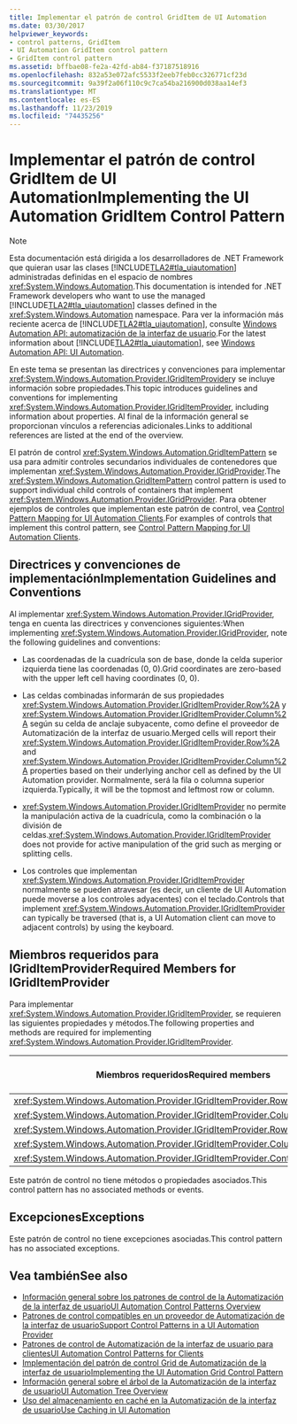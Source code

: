 ```yaml
---
title: Implementar el patrón de control GridItem de UI Automation
ms.date: 03/30/2017
helpviewer_keywords:
- control patterns, GridItem
- UI Automation GridItem control pattern
- GridItem control pattern
ms.assetid: bffbae08-fe2a-42fd-ab84-f37187518916
ms.openlocfilehash: 832a53e072afc5533f2eeb7feb0cc326771cf23d
ms.sourcegitcommit: 9a39f2a06f110c9c7ca54ba216900d038aa14ef3
ms.translationtype: MT
ms.contentlocale: es-ES
ms.lasthandoff: 11/23/2019
ms.locfileid: "74435256"
---
```

# <a name="implementing-the-ui-automation-griditem-control-pattern"></a><span data-ttu-id="84dad-102">Implementar el patrón de control GridItem de UI Automation</span><span class="sxs-lookup"><span data-stu-id="84dad-102">Implementing the UI Automation GridItem Control Pattern</span></span>
> [!NOTE]
> <span data-ttu-id="84dad-103">Esta documentación está dirigida a los desarrolladores de .NET Framework que quieran usar las clases [!INCLUDE[TLA2#tla_uiautomation](../../../includes/tla2sharptla-uiautomation-md.md)] administradas definidas en el espacio de nombres <xref:System.Windows.Automation>.</span><span class="sxs-lookup"><span data-stu-id="84dad-103">This documentation is intended for .NET Framework developers who want to use the managed [!INCLUDE[TLA2#tla_uiautomation](../../../includes/tla2sharptla-uiautomation-md.md)] classes defined in the <xref:System.Windows.Automation> namespace.</span></span> <span data-ttu-id="84dad-104">Para ver la información más reciente acerca de [!INCLUDE[TLA2#tla_uiautomation](../../../includes/tla2sharptla-uiautomation-md.md)], consulte [Windows Automation API: automatización de la interfaz de usuario](/windows/win32/winauto/entry-uiauto-win32).</span><span class="sxs-lookup"><span data-stu-id="84dad-104">For the latest information about [!INCLUDE[TLA2#tla_uiautomation](../../../includes/tla2sharptla-uiautomation-md.md)], see [Windows Automation API: UI Automation](/windows/win32/winauto/entry-uiauto-win32).</span></span>  
  
 <span data-ttu-id="84dad-105">En este tema se presentan las directrices y convenciones para implementar <xref:System.Windows.Automation.Provider.IGridItemProvider>y se incluye información sobre propiedades.</span><span class="sxs-lookup"><span data-stu-id="84dad-105">This topic introduces guidelines and conventions for implementing <xref:System.Windows.Automation.Provider.IGridItemProvider>, including information about properties.</span></span> <span data-ttu-id="84dad-106">Al final de la información general se proporcionan vínculos a referencias adicionales.</span><span class="sxs-lookup"><span data-stu-id="84dad-106">Links to additional references are listed at the end of the overview.</span></span>  
  
 <span data-ttu-id="84dad-107">El patrón de control <xref:System.Windows.Automation.GridItemPattern> se usa para admitir controles secundarios individuales de contenedores que implementan <xref:System.Windows.Automation.Provider.IGridProvider>.</span><span class="sxs-lookup"><span data-stu-id="84dad-107">The <xref:System.Windows.Automation.GridItemPattern> control pattern is used to support individual child controls of containers that implement <xref:System.Windows.Automation.Provider.IGridProvider>.</span></span> <span data-ttu-id="84dad-108">Para obtener ejemplos de controles que implementan este patrón de control, vea [Control Pattern Mapping for UI Automation Clients](control-pattern-mapping-for-ui-automation-clients.md).</span><span class="sxs-lookup"><span data-stu-id="84dad-108">For examples of controls that implement this control pattern, see [Control Pattern Mapping for UI Automation Clients](control-pattern-mapping-for-ui-automation-clients.md).</span></span>  
  
<a name="Implementation_Guidelines_and_Conventions"></a>   
## <a name="implementation-guidelines-and-conventions"></a><span data-ttu-id="84dad-109">Directrices y convenciones de implementación</span><span class="sxs-lookup"><span data-stu-id="84dad-109">Implementation Guidelines and Conventions</span></span>  
 <span data-ttu-id="84dad-110">Al implementar <xref:System.Windows.Automation.Provider.IGridProvider>, tenga en cuenta las directrices y convenciones siguientes:</span><span class="sxs-lookup"><span data-stu-id="84dad-110">When implementing <xref:System.Windows.Automation.Provider.IGridProvider>, note the following guidelines and conventions:</span></span>  
  
- <span data-ttu-id="84dad-111">Las coordenadas de la cuadrícula son de base, donde la celda superior izquierda tiene las coordenadas (0, 0).</span><span class="sxs-lookup"><span data-stu-id="84dad-111">Grid coordinates are zero-based with the upper left cell having coordinates (0, 0).</span></span>  
  
- <span data-ttu-id="84dad-112">Las celdas combinadas informarán de sus propiedades <xref:System.Windows.Automation.Provider.IGridItemProvider.Row%2A> y <xref:System.Windows.Automation.Provider.IGridItemProvider.Column%2A> según su celda de anclaje subyacente, como define el proveedor de Automatización de la interfaz de usuario.</span><span class="sxs-lookup"><span data-stu-id="84dad-112">Merged cells will report their <xref:System.Windows.Automation.Provider.IGridItemProvider.Row%2A> and <xref:System.Windows.Automation.Provider.IGridItemProvider.Column%2A> properties based on their underlying anchor cell as defined by the UI Automation provider.</span></span> <span data-ttu-id="84dad-113">Normalmente, será la fila o columna superior izquierda.</span><span class="sxs-lookup"><span data-stu-id="84dad-113">Typically, it will be the topmost and leftmost row or column.</span></span>  
  
- <span data-ttu-id="84dad-114"><xref:System.Windows.Automation.Provider.IGridItemProvider> no permite la manipulación activa de la cuadrícula, como la combinación o la división de celdas.</span><span class="sxs-lookup"><span data-stu-id="84dad-114"><xref:System.Windows.Automation.Provider.IGridItemProvider> does not provide for active manipulation of the grid such as merging or splitting cells.</span></span>  
  
- <span data-ttu-id="84dad-115">Los controles que implementan <xref:System.Windows.Automation.Provider.IGridItemProvider> normalmente se pueden atravesar (es decir, un cliente de UI Automation puede moverse a los controles adyacentes) con el teclado.</span><span class="sxs-lookup"><span data-stu-id="84dad-115">Controls that implement <xref:System.Windows.Automation.Provider.IGridItemProvider> can typically be traversed (that is, a UI Automation client can move to adjacent controls) by using the keyboard.</span></span>  
  
<a name="Required_Members_for_IGridItemProvider"></a>   
## <a name="required-members-for-igriditemprovider"></a><span data-ttu-id="84dad-116">Miembros requeridos para IGridItemProvider</span><span class="sxs-lookup"><span data-stu-id="84dad-116">Required Members for IGridItemProvider</span></span>  
 <span data-ttu-id="84dad-117">Para implementar <xref:System.Windows.Automation.Provider.IGridItemProvider>, se requieren las siguientes propiedades y métodos.</span><span class="sxs-lookup"><span data-stu-id="84dad-117">The following properties and methods are required for implementing <xref:System.Windows.Automation.Provider.IGridItemProvider>.</span></span>  
  
|<span data-ttu-id="84dad-118">Miembros requeridos</span><span class="sxs-lookup"><span data-stu-id="84dad-118">Required members</span></span>|<span data-ttu-id="84dad-119">Tipo de miembro</span><span class="sxs-lookup"><span data-stu-id="84dad-119">Member type</span></span>|<span data-ttu-id="84dad-120">Notas</span><span class="sxs-lookup"><span data-stu-id="84dad-120">Notes</span></span>|  
|----------------------|-----------------|-----------|  
|<xref:System.Windows.Automation.Provider.IGridItemProvider.Row%2A>|<span data-ttu-id="84dad-121">Propiedad.</span><span class="sxs-lookup"><span data-stu-id="84dad-121">Property</span></span>|<span data-ttu-id="84dad-122">Ninguno</span><span class="sxs-lookup"><span data-stu-id="84dad-122">None</span></span>|  
|<xref:System.Windows.Automation.Provider.IGridItemProvider.Column%2A>|<span data-ttu-id="84dad-123">Propiedad.</span><span class="sxs-lookup"><span data-stu-id="84dad-123">Property</span></span>|<span data-ttu-id="84dad-124">Ninguno</span><span class="sxs-lookup"><span data-stu-id="84dad-124">None</span></span>|  
|<xref:System.Windows.Automation.Provider.IGridItemProvider.RowSpan%2A>|<span data-ttu-id="84dad-125">Propiedad.</span><span class="sxs-lookup"><span data-stu-id="84dad-125">Property</span></span>|<span data-ttu-id="84dad-126">Ninguno</span><span class="sxs-lookup"><span data-stu-id="84dad-126">None</span></span>|  
|<xref:System.Windows.Automation.Provider.IGridItemProvider.ColumnSpan%2A>|<span data-ttu-id="84dad-127">Propiedad.</span><span class="sxs-lookup"><span data-stu-id="84dad-127">Property</span></span>|<span data-ttu-id="84dad-128">Ninguno</span><span class="sxs-lookup"><span data-stu-id="84dad-128">None</span></span>|  
|<xref:System.Windows.Automation.Provider.IGridItemProvider.ContainingGrid%2A>|<span data-ttu-id="84dad-129">Propiedad.</span><span class="sxs-lookup"><span data-stu-id="84dad-129">Property</span></span>|<span data-ttu-id="84dad-130">Ninguno</span><span class="sxs-lookup"><span data-stu-id="84dad-130">None</span></span>|  
  
 <span data-ttu-id="84dad-131">Este patrón de control no tiene métodos o propiedades asociados.</span><span class="sxs-lookup"><span data-stu-id="84dad-131">This control pattern has no associated methods or events.</span></span>  
  
<a name="Exceptions"></a>   
## <a name="exceptions"></a><span data-ttu-id="84dad-132">Excepciones</span><span class="sxs-lookup"><span data-stu-id="84dad-132">Exceptions</span></span>  
 <span data-ttu-id="84dad-133">Este patrón de control no tiene excepciones asociadas.</span><span class="sxs-lookup"><span data-stu-id="84dad-133">This control pattern has no associated exceptions.</span></span>  
  
## <a name="see-also"></a><span data-ttu-id="84dad-134">Vea también</span><span class="sxs-lookup"><span data-stu-id="84dad-134">See also</span></span>

- [<span data-ttu-id="84dad-135">Información general sobre los patrones de control de la Automatización de la interfaz de usuario</span><span class="sxs-lookup"><span data-stu-id="84dad-135">UI Automation Control Patterns Overview</span></span>](ui-automation-control-patterns-overview.md)
- [<span data-ttu-id="84dad-136">Patrones de control compatibles en un proveedor de Automatización de la interfaz de usuario</span><span class="sxs-lookup"><span data-stu-id="84dad-136">Support Control Patterns in a UI Automation Provider</span></span>](support-control-patterns-in-a-ui-automation-provider.md)
- [<span data-ttu-id="84dad-137">Patrones de control de Automatización de la interfaz de usuario para clientes</span><span class="sxs-lookup"><span data-stu-id="84dad-137">UI Automation Control Patterns for Clients</span></span>](ui-automation-control-patterns-for-clients.md)
- [<span data-ttu-id="84dad-138">Implementación del patrón de control Grid de Automatización de la interfaz de usuario</span><span class="sxs-lookup"><span data-stu-id="84dad-138">Implementing the UI Automation Grid Control Pattern</span></span>](implementing-the-ui-automation-grid-control-pattern.md)
- [<span data-ttu-id="84dad-139">Información general sobre el árbol de la Automatización de la interfaz de usuario</span><span class="sxs-lookup"><span data-stu-id="84dad-139">UI Automation Tree Overview</span></span>](ui-automation-tree-overview.md)
- [<span data-ttu-id="84dad-140">Uso del almacenamiento en caché en la Automatización de la interfaz de usuario</span><span class="sxs-lookup"><span data-stu-id="84dad-140">Use Caching in UI Automation</span></span>](use-caching-in-ui-automation.md)
